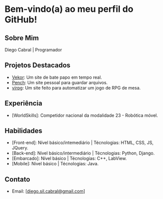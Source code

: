 # Bem-vindo(a) ao meu perfil do GitHub!

## Sobre Mim

Diego Cabral | Programador

## Projetos Destacados

- [Vekor](https://github.com/Dalistor/Vekor.git): Um site de bate papo em tempo real.
- [Pench](https://github.com/Dalistor/Pench.git): Um site pessoal para guardar arquivos.
- [virpg](https://github.com/Dalistor/virpg-first-website-.git): Um site feito para automatizar um jogo de RPG de mesa.

## Experiência

- [WorldSkills]: Competidor nacional da modalidade 23 - Robótica móvel.

## Habilidades

- [Front-end]: Nível básico/intemediário  | Técnologias: HTML, CSS, JS, JQuery.
- [Back-end]:  Nível básico/intermediário | Técnologias: Python, Django.
- [Embarcado]: Nível básico               | Técnologias: C++, LabView.
- [Mobile]: Nível básico                  | Técnologias: Java.

## Contato

- Email: [diego.sil.cabral@gmail.com]
